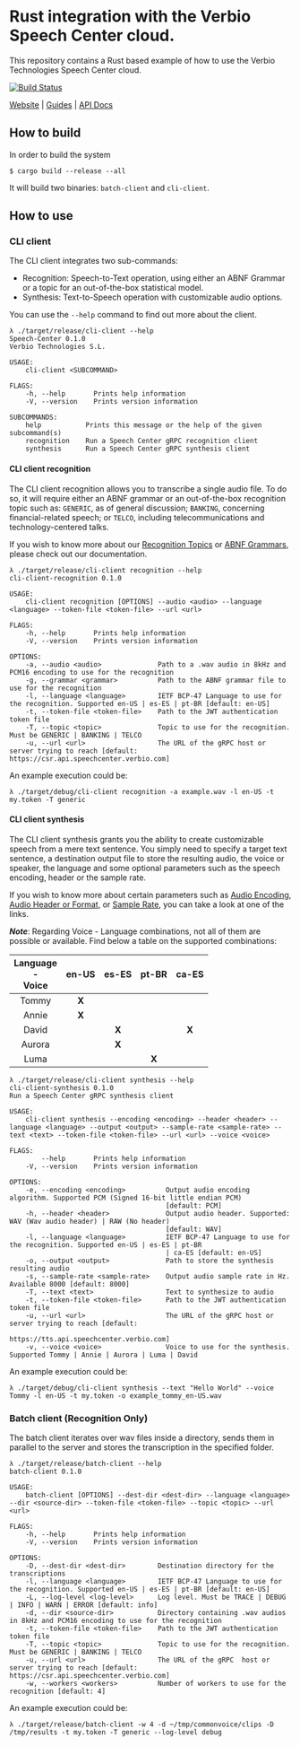 # Rust integration with the Verbio Speech Center cloud.

This repository contains a Rust based example of how to use the Verbio Technologies Speech Center cloud.

[![Build Status](https://github.com/verbio-technologies/rust-verbio-speech-center/actions/workflows/ci.yaml/badge.svg)](https://github.com/verbio-technologies/rust-verbio-speech-center/actions/workflows/ci.yaml)

[Website](https://speechcenter.verbio.com) |
[Guides](https://github.com/verbio-technologies) |
[API Docs](https://speechcenter.verbio.com/documentation/)

## How to build

In order to build the system

```
$ cargo build --release --all
```

It will build two binaries: `batch-client` and `cli-client`.

## How to use

### CLI client

The CLI client integrates two sub-commands:
* Recognition: Speech-to-Text operation, using either an ABNF Grammar or a topic for an out-of-the-box statistical model.
* Synthesis: Text-to-Speech operation with customizable audio options.

You can use the `--help` command to find out more about the client.

```
λ ./target/release/cli-client --help
Speech-Center 0.1.0
Verbio Technologies S.L.

USAGE:
    cli-client <SUBCOMMAND>

FLAGS:
    -h, --help       Prints help information
    -V, --version    Prints version information

SUBCOMMANDS:
    help           Prints this message or the help of the given subcommand(s)
    recognition    Run a Speech Center gRPC recognition client
    synthesis      Run a Speech Center gRPC synthesis client
```


#### CLI client recognition

The CLI client recognition allows you to transcribe a single audio file. To do so, it will require either an ABNF grammar or an out-of-the-box recognition topic such as: `GENERIC`, as of general discussion; `BANKING`, concerning financial-related speech; or `TELCO`, including telecommunications and technology-centered talks.

If you wish to know more about our [Recognition Topics](https://speechcenter.verbio.com/documentation/topics) or [ABNF Grammars](https://speechcenter.verbio.com/documentation/abnf), please check out our documentation.

```
λ ./target/release/cli-client recognition --help
cli-client-recognition 0.1.0

USAGE:
    cli-client recognition [OPTIONS] --audio <audio> --language <language> --token-file <token-file> --url <url>

FLAGS:
    -h, --help       Prints help information
    -V, --version    Prints version information

OPTIONS:
    -a, --audio <audio>              Path to a .wav audio in 8kHz and PCM16 encoding to use for the recognition
    -g, --grammar <grammar>          Path to the ABNF grammar file to use for the recognition
    -l, --language <language>        IETF BCP-47 Language to use for the recognition. Supported en-US | es-ES | pt-BR [default: en-US]
    -t, --token-file <token-file>    Path to the JWT authentication token file
    -T, --topic <topic>              Topic to use for the recognition. Must be GENERIC | BANKING | TELCO
    -u, --url <url>                  The URL of the gRPC host or server trying to reach [default: https://csr.api.speechcenter.verbio.com]
```

An example execution could be:

```
λ ./target/debug/cli-client recognition -a example.wav -l en-US -t my.token -T generic
```


#### CLI client synthesis

The CLI client synthesis grants you the ability to create customizable speech from a mere text sentence. You simply need to specify a target text sentence, a destination output file to store the resulting audio, the voice or speaker, the language and some optional parameters such as the speech encoding, header or the sample rate.

If you wish to know more about certain parameters such as [Audio Encoding](https://en.wikipedia.org/wiki/Audio_codec), [Audio Header or Format](https://en.wikipedia.org/wiki/Audio_file_format), or [Sample Rate](https://en.wikipedia.org/wiki/Sampling_(signal_processing)#Audio_sampling), you can take a look at one of the links.

**_Note_**: Regarding Voice - Language combinations, not all of them are possible or available. Find below a table on the supported combinations:

<div align="center">

|Language<br>-<br>Voice|en-US|es-ES|pt-BR|ca-ES|
|:--------------------:|:---:|:---:|:---:|:---:|
|         Tommy        |**X**|     |     |     |
|         Annie        |**X**|     |     |     |
|         David        |     |**X**|     |**X**|
|         Aurora       |     |**X**|     |     |
|         Luma         |     |     |**X**|     |

</div>
  
  
```
λ ./target/release/cli-client synthesis --help
cli-client-synthesis 0.1.0
Run a Speech Center gRPC synthesis client

USAGE:
    cli-client synthesis --encoding <encoding> --header <header> --language <language> --output <output> --sample-rate <sample-rate> --text <text> --token-file <token-file> --url <url> --voice <voice>

FLAGS:
        --help       Prints help information
    -V, --version    Prints version information

OPTIONS:
    -e, --encoding <encoding>          Output audio encoding algorithm. Supported PCM (Signed 16-bit little endian PCM)
                                       [default: PCM]
    -h, --header <header>              Output audio header. Supported: WAV (Wav audio header) | RAW (No header)
                                       [default: WAV]
    -l, --language <language>          IETF BCP-47 Language to use for the recognition. Supported en-US | es-ES | pt-BR
                                       | ca-ES [default: en-US]
    -o, --output <output>              Path to store the synthesis resulting audio
    -s, --sample-rate <sample-rate>    Output audio sample rate in Hz. Available 8000 [default: 8000]
    -T, --text <text>                  Text to synthesize to audio
    -t, --token-file <token-file>      Path to the JWT authentication token file
    -u, --url <url>                    The URL of the gRPC host or server trying to reach [default:
                                       https://tts.api.speechcenter.verbio.com]
    -v, --voice <voice>                Voice to use for the synthesis. Supported Tommy | Annie | Aurora | Luma | David
```

An example execution could be:

```
λ ./target/debug/cli-client synthesis --text "Hello World" --voice Tommy -l en-US -t my.token -o example_tommy_en-US.wav
```


### Batch client (Recognition Only)

The batch client iterates over wav files inside a directory, sends them in parallel to the server and stores the transcription in the specified folder.

```
λ ./target/release/batch-client --help
batch-client 0.1.0

USAGE:
    batch-client [OPTIONS] --dest-dir <dest-dir> --language <language> --dir <source-dir> --token-file <token-file> --topic <topic> --url <url>

FLAGS:
    -h, --help       Prints help information
    -V, --version    Prints version information

OPTIONS:
    -D, --dest-dir <dest-dir>        Destination directory for the transcriptions
    -l, --language <language>        IETF BCP-47 Language to use for the recognition. Supported en-US | es-ES | pt-BR [default: en-US]
    -L, --log-level <log-level>      Log level. Must be TRACE | DEBUG | INFO | WARN | ERROR [default: info]
    -d, --dir <source-dir>           Directory containing .wav audios in 8kHz and PCM16 encoding to use for the recognition
    -t, --token-file <token-file>    Path to the JWT authentication token file
    -T, --topic <topic>              Topic to use for the recognition. Must be GENERIC | BANKING | TELCO
    -u, --url <url>                  The URL of the gRPC  host or server trying to reach [default: https://csr.api.speechcenter.verbio.com]
    -w, --workers <workers>          Number of workers to use for the recognition [default: 4]
```

An example execution could be:

```
λ ./target/release/batch-client -w 4 -d ~/tmp/commonvoice/clips -D /tmp/results -t my.token -T generic --log-level debug
```
